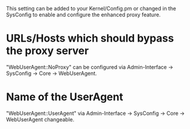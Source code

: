 This setting can be added to your Kernel/Config.pm or changed in the SysConfig to enable and configure the enhanced proxy feature.

# URLs/Hosts which should bypass the proxy server

"WebUserAgent::NoProxy" can be configured via Admin-Interface -> SysConfig -> Core -> WebUserAgent.

# Name of the UserAgent

"WebUserAgent::UserAgent" via  Admin-Interface -> SysConfig -> Core -> WebUserAgent changeable.
